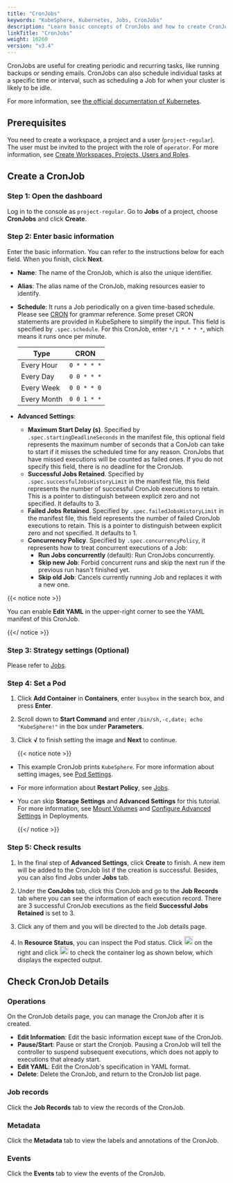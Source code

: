 ```yaml
---
title: "CronJobs"
keywords: "KubeSphere, Kubernetes, Jobs, CronJobs"
description: "Learn basic concepts of CronJobs and how to create CronJobs on KubeSphere."
linkTitle: "CronJobs"
weight: 10260
version: "v3.4"
---
```


CronJobs are useful for creating periodic and recurring tasks, like running backups or sending emails. CronJobs can also schedule individual tasks at a specific time or interval, such as scheduling a Job for when your cluster is likely to be idle.

For more information, see [the official documentation of Kubernetes](https://kubernetes.io/docs/concepts/workloads/controllers/cron-jobs/).

## Prerequisites

You need to create a workspace, a project and a user (`project-regular`). The user must be invited to the project with the role of `operator`. For more information, see [Create Workspaces, Projects, Users and Roles](../../../quick-start/create-workspace-and-project/).

## Create a CronJob

### Step 1: Open the dashboard

Log in to the console as `project-regular`. Go to **Jobs** of a project, choose **CronJobs** and click **Create**.

### Step 2: Enter basic information

Enter the basic information. You can refer to the instructions below for each field. When you finish, click **Next**.

- **Name**: The name of the CronJob, which is also the unique identifier.
- **Alias**: The alias name of the CronJob, making resources easier to identify.
- **Schedule**: It runs a Job periodically on a given time-based schedule. Please see [CRON](https://en.wikipedia.org/wiki/Cron) for grammar reference. Some preset CRON statements are provided in KubeSphere to simplify the input. This field is specified by `.spec.schedule`. For this CronJob, enter `*/1 * * * *`, which means it runs once per minute.

  | Type        | CRON        |
  | ----------- | ----------- |
  | Every Hour  | `0 * * * *` |
  | Every Day   | `0 0 * * *` |
  | Every Week  | `0 0 * * 0` |
  | Every Month | `0 0 1 * *` |
  
- **Advanced Settings**:
  
  - **Maximum Start Delay (s)**. Specified by `.spec.startingDeadlineSeconds` in the manifest file, this optional field represents the maximum number of seconds that a ConJob can take to start if it misses the scheduled time for any reason. CronJobs that have missed executions will be counted as failed ones. If you do not specify this field, there is no deadline for the CronJob.
  - **Successful Jobs Retained**. Specified by `.spec.successfulJobsHistoryLimit` in the manifest file, this field represents the number of successful CronJob executions to retain. This is a pointer to distinguish between explicit zero and not specified. It defaults to 3.
  - **Failed Jobs Retained**. Specified by `.spec.failedJobsHistoryLimit` in the manifest file, this field represents the number of failed CronJob executions to retain. This is a pointer to distinguish between explicit zero and not specified. It defaults to 1.
  - **Concurrency Policy**. Specified by `.spec.concurrencyPolicy`, it represents how to treat concurrent executions of a Job:
      - **Run Jobs concurrently** (default): Run CronJobs concurrently.
      - **Skip new Job**: Forbid concurrent runs and skip the next run if the previous run hasn't finished yet.
      - **Skip old Job**: Cancels currently running Job and replaces it with a new one.

{{< notice note >}} 

You can enable **Edit YAML** in the upper-right corner to see the YAML manifest of this CronJob.

{{</ notice >}} 

### Step 3: Strategy settings (Optional)

Please refer to [Jobs](../jobs/#step-3-strategy-settings-optional).

### Step 4: Set a Pod

1. Click **Add Container** in **Containers**, enter `busybox` in the search box, and press **Enter**.

2. Scroll down to **Start Command** and enter `/bin/sh,-c,date; echo "KubeSphere!"` in the box under **Parameters**. 

3. Click **√** to finish setting the image and **Next** to continue.

    {{< notice note >}}

- This example CronJob prints `KubeSphere`. For more information about setting images, see [Pod Settings](../container-image-settings/).
- For more information about **Restart Policy**, see [Jobs](../jobs/#step-4-set-image).
- You can skip **Storage Settings** and **Advanced Settings** for this tutorial. For more information, see [Mount Volumes](../deployments/#step-4-mount-volumes) and [Configure Advanced Settings](../deployments/#step-5-configure-advanced-settings) in Deployments.

    {{</ notice >}}

### Step 5: Check results

1. In the final step of **Advanced Settings**, click **Create** to finish. A new item will be added to the CronJob list if the creation is successful. Besides, you can also find Jobs under **Jobs** tab.

2. Under the **ConJobs** tab, click this CronJob and go to the **Job Records** tab where you can see the information of each execution record. There are 3 successful CronJob executions as the field **Successful Jobs Retained** is set to 3.

3. Click any of them and you will be directed to the Job details page.

4. In **Resource Status**, you can inspect the Pod status. Click <img src="/images/docs/v3.x/project-user-guide/application-workloads/cronjobs/down-arrow.png" width="20px" alt="icon" /> on the right and click <img src="/images/docs/v3.x/project-user-guide/application-workloads/cronjobs/container-log-icon.png" width="20px" alt="icon" /> to check the container log as shown below, which displays the expected output.

## Check CronJob Details

### Operations

On the CronJob details page, you can manage the CronJob after it is created.

- **Edit Information**: Edit the basic information except `Name` of the CronJob.
- **Pause/Start**: Pause or start the Cronjob. Pausing a CronJob will tell the controller to suspend subsequent executions, which does not apply to executions that already start.
- **Edit YAML**: Edit the CronJob's specification in YAML format.
- **Delete**: Delete the CronJob, and return to the CronJob list page.

### Job records

Click the **Job Records** tab to view the records of the CronJob.

### Metadata

Click the **Metadata** tab to view the labels and annotations of the CronJob.

### Events

Click the **Events** tab to view the events of the CronJob.
